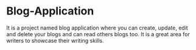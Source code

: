 # Blog-Application
It is a project named blog application where you can create, update, edit and delete your blogs and can read others blogs too. It is a great area for writers to showcase their writing skills.
